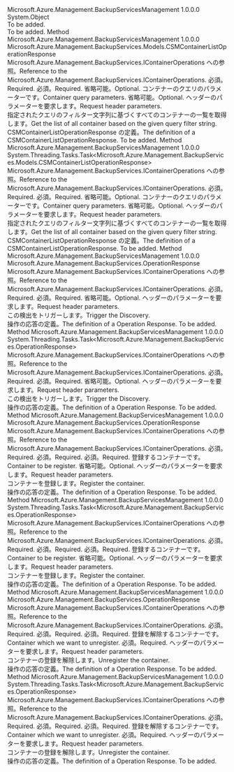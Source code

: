 <Type Name="ContainerOperationsExtensions" FullName="Microsoft.Azure.Management.BackupServices.ContainerOperationsExtensions">
  <TypeSignature Language="C#" Value="public static class ContainerOperationsExtensions" />
  <TypeSignature Language="ILAsm" Value=".class public auto ansi abstract sealed beforefieldinit ContainerOperationsExtensions extends System.Object" />
  <TypeSignature Language="DocId" Value="T:Microsoft.Azure.Management.BackupServices.ContainerOperationsExtensions" />
  <TypeSignature Language="VB.NET" Value="Public Module ContainerOperationsExtensions" />
  <TypeSignature Language="F#" Value="type ContainerOperationsExtensions = class" />
  <AssemblyInfo>
    <AssemblyName>Microsoft.Azure.Management.BackupServicesManagement</AssemblyName>
    <AssemblyVersion>1.0.0.0</AssemblyVersion>
  </AssemblyInfo>
  <Base>
    <BaseTypeName>System.Object</BaseTypeName>
  </Base>
  <Interfaces />
  <Docs>
    <summary>To be added.</summary>
    <remarks>To be added.</remarks>
  </Docs>
  <Members>
    <Member MemberName="List">
      <MemberSignature Language="C#" Value="public static Microsoft.Azure.Management.BackupServices.Models.CSMContainerListOperationResponse List (this Microsoft.Azure.Management.BackupServices.IContainerOperations operations, string resourceGroupName, string resourceName, Microsoft.Azure.Management.BackupServices.Models.ContainerQueryParameters parameters, Microsoft.Azure.Management.BackupServices.Models.CustomRequestHeaders customRequestHeaders);" />
      <MemberSignature Language="ILAsm" Value=".method public static hidebysig class Microsoft.Azure.Management.BackupServices.Models.CSMContainerListOperationResponse List(class Microsoft.Azure.Management.BackupServices.IContainerOperations operations, string resourceGroupName, string resourceName, class Microsoft.Azure.Management.BackupServices.Models.ContainerQueryParameters parameters, class Microsoft.Azure.Management.BackupServices.Models.CustomRequestHeaders customRequestHeaders) cil managed" />
      <MemberSignature Language="DocId" Value="M:Microsoft.Azure.Management.BackupServices.ContainerOperationsExtensions.List(Microsoft.Azure.Management.BackupServices.IContainerOperations,System.String,System.String,Microsoft.Azure.Management.BackupServices.Models.ContainerQueryParameters,Microsoft.Azure.Management.BackupServices.Models.CustomRequestHeaders)" />
      <MemberSignature Language="F#" Value="static member List : Microsoft.Azure.Management.BackupServices.IContainerOperations * string * string * Microsoft.Azure.Management.BackupServices.Models.ContainerQueryParameters * Microsoft.Azure.Management.BackupServices.Models.CustomRequestHeaders -&gt; Microsoft.Azure.Management.BackupServices.Models.CSMContainerListOperationResponse" Usage="Microsoft.Azure.Management.BackupServices.ContainerOperationsExtensions.List (operations, resourceGroupName, resourceName, parameters, customRequestHeaders)" />
      <MemberType>Method</MemberType>
      <AssemblyInfo>
        <AssemblyName>Microsoft.Azure.Management.BackupServicesManagement</AssemblyName>
        <AssemblyVersion>1.0.0.0</AssemblyVersion>
      </AssemblyInfo>
      <ReturnValue>
        <ReturnType>Microsoft.Azure.Management.BackupServices.Models.CSMContainerListOperationResponse</ReturnType>
      </ReturnValue>
      <Parameters>
        <Parameter Name="operations" Type="Microsoft.Azure.Management.BackupServices.IContainerOperations" RefType="this" />
        <Parameter Name="resourceGroupName" Type="System.String" />
        <Parameter Name="resourceName" Type="System.String" />
        <Parameter Name="parameters" Type="Microsoft.Azure.Management.BackupServices.Models.ContainerQueryParameters" />
        <Parameter Name="customRequestHeaders" Type="Microsoft.Azure.Management.BackupServices.Models.CustomRequestHeaders" />
      </Parameters>
      <Docs>
        <param name="operations">
            <span data-ttu-id="70f96-101">Microsoft.Azure.Management.BackupServices.IContainerOperations への参照。</span><span class="sxs-lookup"><span data-stu-id="70f96-101">Reference to the Microsoft.Azure.Management.BackupServices.IContainerOperations.</span></span>
            </param>
        <param name="resourceGroupName">
            <span data-ttu-id="70f96-102">必須。</span><span class="sxs-lookup"><span data-stu-id="70f96-102">Required.</span></span>
            </param>
        <param name="resourceName">
            <span data-ttu-id="70f96-103">必須。</span><span class="sxs-lookup"><span data-stu-id="70f96-103">Required.</span></span>
            </param>
        <param name="parameters">
            <span data-ttu-id="70f96-104">省略可能。</span><span class="sxs-lookup"><span data-stu-id="70f96-104">Optional.</span></span> <span data-ttu-id="70f96-105">コンテナーのクエリのパラメーターです。</span><span class="sxs-lookup"><span data-stu-id="70f96-105">Container query parameters.</span></span>
            </param>
        <param name="customRequestHeaders">
            <span data-ttu-id="70f96-106">省略可能。</span><span class="sxs-lookup"><span data-stu-id="70f96-106">Optional.</span></span> <span data-ttu-id="70f96-107">ヘッダーのパラメーターを要求します。</span><span class="sxs-lookup"><span data-stu-id="70f96-107">Request header parameters.</span></span>
            </param>
        <summary>
            <span data-ttu-id="70f96-108">指定されたクエリのフィルター文字列に基づくすべてのコンテナーの一覧を取得します。</span><span class="sxs-lookup"><span data-stu-id="70f96-108">Get the list of all container based on the given query filter string.</span></span>
            </summary>
        <returns>
            <span data-ttu-id="70f96-109">CSMContainerListOperationResponse の定義。</span><span class="sxs-lookup"><span data-stu-id="70f96-109">The definition of a CSMContainerListOperationResponse.</span></span>
            </returns>
        <remarks>To be added.</remarks>
      </Docs>
    </Member>
    <Member MemberName="ListAsync">
      <MemberSignature Language="C#" Value="public static System.Threading.Tasks.Task&lt;Microsoft.Azure.Management.BackupServices.Models.CSMContainerListOperationResponse&gt; ListAsync (this Microsoft.Azure.Management.BackupServices.IContainerOperations operations, string resourceGroupName, string resourceName, Microsoft.Azure.Management.BackupServices.Models.ContainerQueryParameters parameters, Microsoft.Azure.Management.BackupServices.Models.CustomRequestHeaders customRequestHeaders);" />
      <MemberSignature Language="ILAsm" Value=".method public static hidebysig class System.Threading.Tasks.Task`1&lt;class Microsoft.Azure.Management.BackupServices.Models.CSMContainerListOperationResponse&gt; ListAsync(class Microsoft.Azure.Management.BackupServices.IContainerOperations operations, string resourceGroupName, string resourceName, class Microsoft.Azure.Management.BackupServices.Models.ContainerQueryParameters parameters, class Microsoft.Azure.Management.BackupServices.Models.CustomRequestHeaders customRequestHeaders) cil managed" />
      <MemberSignature Language="DocId" Value="M:Microsoft.Azure.Management.BackupServices.ContainerOperationsExtensions.ListAsync(Microsoft.Azure.Management.BackupServices.IContainerOperations,System.String,System.String,Microsoft.Azure.Management.BackupServices.Models.ContainerQueryParameters,Microsoft.Azure.Management.BackupServices.Models.CustomRequestHeaders)" />
      <MemberSignature Language="F#" Value="static member ListAsync : Microsoft.Azure.Management.BackupServices.IContainerOperations * string * string * Microsoft.Azure.Management.BackupServices.Models.ContainerQueryParameters * Microsoft.Azure.Management.BackupServices.Models.CustomRequestHeaders -&gt; System.Threading.Tasks.Task&lt;Microsoft.Azure.Management.BackupServices.Models.CSMContainerListOperationResponse&gt;" Usage="Microsoft.Azure.Management.BackupServices.ContainerOperationsExtensions.ListAsync (operations, resourceGroupName, resourceName, parameters, customRequestHeaders)" />
      <MemberType>Method</MemberType>
      <AssemblyInfo>
        <AssemblyName>Microsoft.Azure.Management.BackupServicesManagement</AssemblyName>
        <AssemblyVersion>1.0.0.0</AssemblyVersion>
      </AssemblyInfo>
      <ReturnValue>
        <ReturnType>System.Threading.Tasks.Task&lt;Microsoft.Azure.Management.BackupServices.Models.CSMContainerListOperationResponse&gt;</ReturnType>
      </ReturnValue>
      <Parameters>
        <Parameter Name="operations" Type="Microsoft.Azure.Management.BackupServices.IContainerOperations" RefType="this" />
        <Parameter Name="resourceGroupName" Type="System.String" />
        <Parameter Name="resourceName" Type="System.String" />
        <Parameter Name="parameters" Type="Microsoft.Azure.Management.BackupServices.Models.ContainerQueryParameters" />
        <Parameter Name="customRequestHeaders" Type="Microsoft.Azure.Management.BackupServices.Models.CustomRequestHeaders" />
      </Parameters>
      <Docs>
        <param name="operations">
            <span data-ttu-id="70f96-110">Microsoft.Azure.Management.BackupServices.IContainerOperations への参照。</span><span class="sxs-lookup"><span data-stu-id="70f96-110">Reference to the Microsoft.Azure.Management.BackupServices.IContainerOperations.</span></span>
            </param>
        <param name="resourceGroupName">
            <span data-ttu-id="70f96-111">必須。</span><span class="sxs-lookup"><span data-stu-id="70f96-111">Required.</span></span>
            </param>
        <param name="resourceName">
            <span data-ttu-id="70f96-112">必須。</span><span class="sxs-lookup"><span data-stu-id="70f96-112">Required.</span></span>
            </param>
        <param name="parameters">
            <span data-ttu-id="70f96-113">省略可能。</span><span class="sxs-lookup"><span data-stu-id="70f96-113">Optional.</span></span> <span data-ttu-id="70f96-114">コンテナーのクエリのパラメーターです。</span><span class="sxs-lookup"><span data-stu-id="70f96-114">Container query parameters.</span></span>
            </param>
        <param name="customRequestHeaders">
            <span data-ttu-id="70f96-115">省略可能。</span><span class="sxs-lookup"><span data-stu-id="70f96-115">Optional.</span></span> <span data-ttu-id="70f96-116">ヘッダーのパラメーターを要求します。</span><span class="sxs-lookup"><span data-stu-id="70f96-116">Request header parameters.</span></span>
            </param>
        <summary>
            <span data-ttu-id="70f96-117">指定されたクエリのフィルター文字列に基づくすべてのコンテナーの一覧を取得します。</span><span class="sxs-lookup"><span data-stu-id="70f96-117">Get the list of all container based on the given query filter string.</span></span>
            </summary>
        <returns>
            <span data-ttu-id="70f96-118">CSMContainerListOperationResponse の定義。</span><span class="sxs-lookup"><span data-stu-id="70f96-118">The definition of a CSMContainerListOperationResponse.</span></span>
            </returns>
        <remarks>To be added.</remarks>
      </Docs>
    </Member>
    <Member MemberName="Refresh">
      <MemberSignature Language="C#" Value="public static Microsoft.Azure.Management.BackupServices.OperationResponse Refresh (this Microsoft.Azure.Management.BackupServices.IContainerOperations operations, string resourceGroupName, string resourceName, Microsoft.Azure.Management.BackupServices.Models.CustomRequestHeaders customRequestHeaders);" />
      <MemberSignature Language="ILAsm" Value=".method public static hidebysig class Microsoft.Azure.Management.BackupServices.OperationResponse Refresh(class Microsoft.Azure.Management.BackupServices.IContainerOperations operations, string resourceGroupName, string resourceName, class Microsoft.Azure.Management.BackupServices.Models.CustomRequestHeaders customRequestHeaders) cil managed" />
      <MemberSignature Language="DocId" Value="M:Microsoft.Azure.Management.BackupServices.ContainerOperationsExtensions.Refresh(Microsoft.Azure.Management.BackupServices.IContainerOperations,System.String,System.String,Microsoft.Azure.Management.BackupServices.Models.CustomRequestHeaders)" />
      <MemberSignature Language="F#" Value="static member Refresh : Microsoft.Azure.Management.BackupServices.IContainerOperations * string * string * Microsoft.Azure.Management.BackupServices.Models.CustomRequestHeaders -&gt; Microsoft.Azure.Management.BackupServices.OperationResponse" Usage="Microsoft.Azure.Management.BackupServices.ContainerOperationsExtensions.Refresh (operations, resourceGroupName, resourceName, customRequestHeaders)" />
      <MemberType>Method</MemberType>
      <AssemblyInfo>
        <AssemblyName>Microsoft.Azure.Management.BackupServicesManagement</AssemblyName>
        <AssemblyVersion>1.0.0.0</AssemblyVersion>
      </AssemblyInfo>
      <ReturnValue>
        <ReturnType>Microsoft.Azure.Management.BackupServices.OperationResponse</ReturnType>
      </ReturnValue>
      <Parameters>
        <Parameter Name="operations" Type="Microsoft.Azure.Management.BackupServices.IContainerOperations" RefType="this" />
        <Parameter Name="resourceGroupName" Type="System.String" />
        <Parameter Name="resourceName" Type="System.String" />
        <Parameter Name="customRequestHeaders" Type="Microsoft.Azure.Management.BackupServices.Models.CustomRequestHeaders" />
      </Parameters>
      <Docs>
        <param name="operations">
            <span data-ttu-id="70f96-119">Microsoft.Azure.Management.BackupServices.IContainerOperations への参照。</span><span class="sxs-lookup"><span data-stu-id="70f96-119">Reference to the Microsoft.Azure.Management.BackupServices.IContainerOperations.</span></span>
            </param>
        <param name="resourceGroupName">
            <span data-ttu-id="70f96-120">必須。</span><span class="sxs-lookup"><span data-stu-id="70f96-120">Required.</span></span>
            </param>
        <param name="resourceName">
            <span data-ttu-id="70f96-121">必須。</span><span class="sxs-lookup"><span data-stu-id="70f96-121">Required.</span></span>
            </param>
        <param name="customRequestHeaders">
            <span data-ttu-id="70f96-122">省略可能。</span><span class="sxs-lookup"><span data-stu-id="70f96-122">Optional.</span></span> <span data-ttu-id="70f96-123">ヘッダーのパラメーターを要求します。</span><span class="sxs-lookup"><span data-stu-id="70f96-123">Request header parameters.</span></span>
            </param>
        <summary>
            <span data-ttu-id="70f96-124">この検出をトリガーします。</span><span class="sxs-lookup"><span data-stu-id="70f96-124">Trigger the Discovery.</span></span>
            </summary>
        <returns>
            <span data-ttu-id="70f96-125">操作の応答の定義。</span><span class="sxs-lookup"><span data-stu-id="70f96-125">The definition of a Operation Response.</span></span>
            </returns>
        <remarks>To be added.</remarks>
      </Docs>
    </Member>
    <Member MemberName="RefreshAsync">
      <MemberSignature Language="C#" Value="public static System.Threading.Tasks.Task&lt;Microsoft.Azure.Management.BackupServices.OperationResponse&gt; RefreshAsync (this Microsoft.Azure.Management.BackupServices.IContainerOperations operations, string resourceGroupName, string resourceName, Microsoft.Azure.Management.BackupServices.Models.CustomRequestHeaders customRequestHeaders);" />
      <MemberSignature Language="ILAsm" Value=".method public static hidebysig class System.Threading.Tasks.Task`1&lt;class Microsoft.Azure.Management.BackupServices.OperationResponse&gt; RefreshAsync(class Microsoft.Azure.Management.BackupServices.IContainerOperations operations, string resourceGroupName, string resourceName, class Microsoft.Azure.Management.BackupServices.Models.CustomRequestHeaders customRequestHeaders) cil managed" />
      <MemberSignature Language="DocId" Value="M:Microsoft.Azure.Management.BackupServices.ContainerOperationsExtensions.RefreshAsync(Microsoft.Azure.Management.BackupServices.IContainerOperations,System.String,System.String,Microsoft.Azure.Management.BackupServices.Models.CustomRequestHeaders)" />
      <MemberSignature Language="F#" Value="static member RefreshAsync : Microsoft.Azure.Management.BackupServices.IContainerOperations * string * string * Microsoft.Azure.Management.BackupServices.Models.CustomRequestHeaders -&gt; System.Threading.Tasks.Task&lt;Microsoft.Azure.Management.BackupServices.OperationResponse&gt;" Usage="Microsoft.Azure.Management.BackupServices.ContainerOperationsExtensions.RefreshAsync (operations, resourceGroupName, resourceName, customRequestHeaders)" />
      <MemberType>Method</MemberType>
      <AssemblyInfo>
        <AssemblyName>Microsoft.Azure.Management.BackupServicesManagement</AssemblyName>
        <AssemblyVersion>1.0.0.0</AssemblyVersion>
      </AssemblyInfo>
      <ReturnValue>
        <ReturnType>System.Threading.Tasks.Task&lt;Microsoft.Azure.Management.BackupServices.OperationResponse&gt;</ReturnType>
      </ReturnValue>
      <Parameters>
        <Parameter Name="operations" Type="Microsoft.Azure.Management.BackupServices.IContainerOperations" RefType="this" />
        <Parameter Name="resourceGroupName" Type="System.String" />
        <Parameter Name="resourceName" Type="System.String" />
        <Parameter Name="customRequestHeaders" Type="Microsoft.Azure.Management.BackupServices.Models.CustomRequestHeaders" />
      </Parameters>
      <Docs>
        <param name="operations">
            <span data-ttu-id="70f96-126">Microsoft.Azure.Management.BackupServices.IContainerOperations への参照。</span><span class="sxs-lookup"><span data-stu-id="70f96-126">Reference to the Microsoft.Azure.Management.BackupServices.IContainerOperations.</span></span>
            </param>
        <param name="resourceGroupName">
            <span data-ttu-id="70f96-127">必須。</span><span class="sxs-lookup"><span data-stu-id="70f96-127">Required.</span></span>
            </param>
        <param name="resourceName">
            <span data-ttu-id="70f96-128">必須。</span><span class="sxs-lookup"><span data-stu-id="70f96-128">Required.</span></span>
            </param>
        <param name="customRequestHeaders">
            <span data-ttu-id="70f96-129">省略可能。</span><span class="sxs-lookup"><span data-stu-id="70f96-129">Optional.</span></span> <span data-ttu-id="70f96-130">ヘッダーのパラメーターを要求します。</span><span class="sxs-lookup"><span data-stu-id="70f96-130">Request header parameters.</span></span>
            </param>
        <summary>
            <span data-ttu-id="70f96-131">この検出をトリガーします。</span><span class="sxs-lookup"><span data-stu-id="70f96-131">Trigger the Discovery.</span></span>
            </summary>
        <returns>
            <span data-ttu-id="70f96-132">操作の応答の定義。</span><span class="sxs-lookup"><span data-stu-id="70f96-132">The definition of a Operation Response.</span></span>
            </returns>
        <remarks>To be added.</remarks>
      </Docs>
    </Member>
    <Member MemberName="Register">
      <MemberSignature Language="C#" Value="public static Microsoft.Azure.Management.BackupServices.OperationResponse Register (this Microsoft.Azure.Management.BackupServices.IContainerOperations operations, string resourceGroupName, string resourceName, string containerName, Microsoft.Azure.Management.BackupServices.Models.CustomRequestHeaders customRequestHeaders);" />
      <MemberSignature Language="ILAsm" Value=".method public static hidebysig class Microsoft.Azure.Management.BackupServices.OperationResponse Register(class Microsoft.Azure.Management.BackupServices.IContainerOperations operations, string resourceGroupName, string resourceName, string containerName, class Microsoft.Azure.Management.BackupServices.Models.CustomRequestHeaders customRequestHeaders) cil managed" />
      <MemberSignature Language="DocId" Value="M:Microsoft.Azure.Management.BackupServices.ContainerOperationsExtensions.Register(Microsoft.Azure.Management.BackupServices.IContainerOperations,System.String,System.String,System.String,Microsoft.Azure.Management.BackupServices.Models.CustomRequestHeaders)" />
      <MemberSignature Language="F#" Value="static member Register : Microsoft.Azure.Management.BackupServices.IContainerOperations * string * string * string * Microsoft.Azure.Management.BackupServices.Models.CustomRequestHeaders -&gt; Microsoft.Azure.Management.BackupServices.OperationResponse" Usage="Microsoft.Azure.Management.BackupServices.ContainerOperationsExtensions.Register (operations, resourceGroupName, resourceName, containerName, customRequestHeaders)" />
      <MemberType>Method</MemberType>
      <AssemblyInfo>
        <AssemblyName>Microsoft.Azure.Management.BackupServicesManagement</AssemblyName>
        <AssemblyVersion>1.0.0.0</AssemblyVersion>
      </AssemblyInfo>
      <ReturnValue>
        <ReturnType>Microsoft.Azure.Management.BackupServices.OperationResponse</ReturnType>
      </ReturnValue>
      <Parameters>
        <Parameter Name="operations" Type="Microsoft.Azure.Management.BackupServices.IContainerOperations" RefType="this" />
        <Parameter Name="resourceGroupName" Type="System.String" />
        <Parameter Name="resourceName" Type="System.String" />
        <Parameter Name="containerName" Type="System.String" />
        <Parameter Name="customRequestHeaders" Type="Microsoft.Azure.Management.BackupServices.Models.CustomRequestHeaders" />
      </Parameters>
      <Docs>
        <param name="operations">
            <span data-ttu-id="70f96-133">Microsoft.Azure.Management.BackupServices.IContainerOperations への参照。</span><span class="sxs-lookup"><span data-stu-id="70f96-133">Reference to the Microsoft.Azure.Management.BackupServices.IContainerOperations.</span></span>
            </param>
        <param name="resourceGroupName">
            <span data-ttu-id="70f96-134">必須。</span><span class="sxs-lookup"><span data-stu-id="70f96-134">Required.</span></span>
            </param>
        <param name="resourceName">
            <span data-ttu-id="70f96-135">必須。</span><span class="sxs-lookup"><span data-stu-id="70f96-135">Required.</span></span>
            </param>
        <param name="containerName">
            <span data-ttu-id="70f96-136">必須。</span><span class="sxs-lookup"><span data-stu-id="70f96-136">Required.</span></span> <span data-ttu-id="70f96-137">登録するコンテナーです。</span><span class="sxs-lookup"><span data-stu-id="70f96-137">Container to be register.</span></span>
            </param>
        <param name="customRequestHeaders">
            <span data-ttu-id="70f96-138">省略可能。</span><span class="sxs-lookup"><span data-stu-id="70f96-138">Optional.</span></span> <span data-ttu-id="70f96-139">ヘッダーのパラメーターを要求します。</span><span class="sxs-lookup"><span data-stu-id="70f96-139">Request header parameters.</span></span>
            </param>
        <summary>
            <span data-ttu-id="70f96-140">コンテナーを登録します。</span><span class="sxs-lookup"><span data-stu-id="70f96-140">Register the container.</span></span>
            </summary>
        <returns>
            <span data-ttu-id="70f96-141">操作の応答の定義。</span><span class="sxs-lookup"><span data-stu-id="70f96-141">The definition of a Operation Response.</span></span>
            </returns>
        <remarks>To be added.</remarks>
      </Docs>
    </Member>
    <Member MemberName="RegisterAsync">
      <MemberSignature Language="C#" Value="public static System.Threading.Tasks.Task&lt;Microsoft.Azure.Management.BackupServices.OperationResponse&gt; RegisterAsync (this Microsoft.Azure.Management.BackupServices.IContainerOperations operations, string resourceGroupName, string resourceName, string containerName, Microsoft.Azure.Management.BackupServices.Models.CustomRequestHeaders customRequestHeaders);" />
      <MemberSignature Language="ILAsm" Value=".method public static hidebysig class System.Threading.Tasks.Task`1&lt;class Microsoft.Azure.Management.BackupServices.OperationResponse&gt; RegisterAsync(class Microsoft.Azure.Management.BackupServices.IContainerOperations operations, string resourceGroupName, string resourceName, string containerName, class Microsoft.Azure.Management.BackupServices.Models.CustomRequestHeaders customRequestHeaders) cil managed" />
      <MemberSignature Language="DocId" Value="M:Microsoft.Azure.Management.BackupServices.ContainerOperationsExtensions.RegisterAsync(Microsoft.Azure.Management.BackupServices.IContainerOperations,System.String,System.String,System.String,Microsoft.Azure.Management.BackupServices.Models.CustomRequestHeaders)" />
      <MemberSignature Language="F#" Value="static member RegisterAsync : Microsoft.Azure.Management.BackupServices.IContainerOperations * string * string * string * Microsoft.Azure.Management.BackupServices.Models.CustomRequestHeaders -&gt; System.Threading.Tasks.Task&lt;Microsoft.Azure.Management.BackupServices.OperationResponse&gt;" Usage="Microsoft.Azure.Management.BackupServices.ContainerOperationsExtensions.RegisterAsync (operations, resourceGroupName, resourceName, containerName, customRequestHeaders)" />
      <MemberType>Method</MemberType>
      <AssemblyInfo>
        <AssemblyName>Microsoft.Azure.Management.BackupServicesManagement</AssemblyName>
        <AssemblyVersion>1.0.0.0</AssemblyVersion>
      </AssemblyInfo>
      <ReturnValue>
        <ReturnType>System.Threading.Tasks.Task&lt;Microsoft.Azure.Management.BackupServices.OperationResponse&gt;</ReturnType>
      </ReturnValue>
      <Parameters>
        <Parameter Name="operations" Type="Microsoft.Azure.Management.BackupServices.IContainerOperations" RefType="this" />
        <Parameter Name="resourceGroupName" Type="System.String" />
        <Parameter Name="resourceName" Type="System.String" />
        <Parameter Name="containerName" Type="System.String" />
        <Parameter Name="customRequestHeaders" Type="Microsoft.Azure.Management.BackupServices.Models.CustomRequestHeaders" />
      </Parameters>
      <Docs>
        <param name="operations">
            <span data-ttu-id="70f96-142">Microsoft.Azure.Management.BackupServices.IContainerOperations への参照。</span><span class="sxs-lookup"><span data-stu-id="70f96-142">Reference to the Microsoft.Azure.Management.BackupServices.IContainerOperations.</span></span>
            </param>
        <param name="resourceGroupName">
            <span data-ttu-id="70f96-143">必須。</span><span class="sxs-lookup"><span data-stu-id="70f96-143">Required.</span></span>
            </param>
        <param name="resourceName">
            <span data-ttu-id="70f96-144">必須。</span><span class="sxs-lookup"><span data-stu-id="70f96-144">Required.</span></span>
            </param>
        <param name="containerName">
            <span data-ttu-id="70f96-145">必須。</span><span class="sxs-lookup"><span data-stu-id="70f96-145">Required.</span></span> <span data-ttu-id="70f96-146">登録するコンテナーです。</span><span class="sxs-lookup"><span data-stu-id="70f96-146">Container to be register.</span></span>
            </param>
        <param name="customRequestHeaders">
            <span data-ttu-id="70f96-147">省略可能。</span><span class="sxs-lookup"><span data-stu-id="70f96-147">Optional.</span></span> <span data-ttu-id="70f96-148">ヘッダーのパラメーターを要求します。</span><span class="sxs-lookup"><span data-stu-id="70f96-148">Request header parameters.</span></span>
            </param>
        <summary>
            <span data-ttu-id="70f96-149">コンテナーを登録します。</span><span class="sxs-lookup"><span data-stu-id="70f96-149">Register the container.</span></span>
            </summary>
        <returns>
            <span data-ttu-id="70f96-150">操作の応答の定義。</span><span class="sxs-lookup"><span data-stu-id="70f96-150">The definition of a Operation Response.</span></span>
            </returns>
        <remarks>To be added.</remarks>
      </Docs>
    </Member>
    <Member MemberName="Unregister">
      <MemberSignature Language="C#" Value="public static Microsoft.Azure.Management.BackupServices.OperationResponse Unregister (this Microsoft.Azure.Management.BackupServices.IContainerOperations operations, string resourceGroupName, string resourceName, string containerName, Microsoft.Azure.Management.BackupServices.Models.CustomRequestHeaders customRequestHeaders);" />
      <MemberSignature Language="ILAsm" Value=".method public static hidebysig class Microsoft.Azure.Management.BackupServices.OperationResponse Unregister(class Microsoft.Azure.Management.BackupServices.IContainerOperations operations, string resourceGroupName, string resourceName, string containerName, class Microsoft.Azure.Management.BackupServices.Models.CustomRequestHeaders customRequestHeaders) cil managed" />
      <MemberSignature Language="DocId" Value="M:Microsoft.Azure.Management.BackupServices.ContainerOperationsExtensions.Unregister(Microsoft.Azure.Management.BackupServices.IContainerOperations,System.String,System.String,System.String,Microsoft.Azure.Management.BackupServices.Models.CustomRequestHeaders)" />
      <MemberSignature Language="F#" Value="static member Unregister : Microsoft.Azure.Management.BackupServices.IContainerOperations * string * string * string * Microsoft.Azure.Management.BackupServices.Models.CustomRequestHeaders -&gt; Microsoft.Azure.Management.BackupServices.OperationResponse" Usage="Microsoft.Azure.Management.BackupServices.ContainerOperationsExtensions.Unregister (operations, resourceGroupName, resourceName, containerName, customRequestHeaders)" />
      <MemberType>Method</MemberType>
      <AssemblyInfo>
        <AssemblyName>Microsoft.Azure.Management.BackupServicesManagement</AssemblyName>
        <AssemblyVersion>1.0.0.0</AssemblyVersion>
      </AssemblyInfo>
      <ReturnValue>
        <ReturnType>Microsoft.Azure.Management.BackupServices.OperationResponse</ReturnType>
      </ReturnValue>
      <Parameters>
        <Parameter Name="operations" Type="Microsoft.Azure.Management.BackupServices.IContainerOperations" RefType="this" />
        <Parameter Name="resourceGroupName" Type="System.String" />
        <Parameter Name="resourceName" Type="System.String" />
        <Parameter Name="containerName" Type="System.String" />
        <Parameter Name="customRequestHeaders" Type="Microsoft.Azure.Management.BackupServices.Models.CustomRequestHeaders" />
      </Parameters>
      <Docs>
        <param name="operations">
            <span data-ttu-id="70f96-151">Microsoft.Azure.Management.BackupServices.IContainerOperations への参照。</span><span class="sxs-lookup"><span data-stu-id="70f96-151">Reference to the Microsoft.Azure.Management.BackupServices.IContainerOperations.</span></span>
            </param>
        <param name="resourceGroupName">
            <span data-ttu-id="70f96-152">必須。</span><span class="sxs-lookup"><span data-stu-id="70f96-152">Required.</span></span>
            </param>
        <param name="resourceName">
            <span data-ttu-id="70f96-153">必須。</span><span class="sxs-lookup"><span data-stu-id="70f96-153">Required.</span></span>
            </param>
        <param name="containerName">
            <span data-ttu-id="70f96-154">必須。</span><span class="sxs-lookup"><span data-stu-id="70f96-154">Required.</span></span> <span data-ttu-id="70f96-155">登録を解除するコンテナーです。</span><span class="sxs-lookup"><span data-stu-id="70f96-155">Container which we want to unregister.</span></span>
            </param>
        <param name="customRequestHeaders">
            <span data-ttu-id="70f96-156">必須。</span><span class="sxs-lookup"><span data-stu-id="70f96-156">Required.</span></span> <span data-ttu-id="70f96-157">ヘッダーのパラメーターを要求します。</span><span class="sxs-lookup"><span data-stu-id="70f96-157">Request header parameters.</span></span>
            </param>
        <summary>
            <span data-ttu-id="70f96-158">コンテナーの登録を解除します。</span><span class="sxs-lookup"><span data-stu-id="70f96-158">Unregister the container.</span></span>
            </summary>
        <returns>
            <span data-ttu-id="70f96-159">操作の応答の定義。</span><span class="sxs-lookup"><span data-stu-id="70f96-159">The definition of a Operation Response.</span></span>
            </returns>
        <remarks>To be added.</remarks>
      </Docs>
    </Member>
    <Member MemberName="UnregisterAsync">
      <MemberSignature Language="C#" Value="public static System.Threading.Tasks.Task&lt;Microsoft.Azure.Management.BackupServices.OperationResponse&gt; UnregisterAsync (this Microsoft.Azure.Management.BackupServices.IContainerOperations operations, string resourceGroupName, string resourceName, string containerName, Microsoft.Azure.Management.BackupServices.Models.CustomRequestHeaders customRequestHeaders);" />
      <MemberSignature Language="ILAsm" Value=".method public static hidebysig class System.Threading.Tasks.Task`1&lt;class Microsoft.Azure.Management.BackupServices.OperationResponse&gt; UnregisterAsync(class Microsoft.Azure.Management.BackupServices.IContainerOperations operations, string resourceGroupName, string resourceName, string containerName, class Microsoft.Azure.Management.BackupServices.Models.CustomRequestHeaders customRequestHeaders) cil managed" />
      <MemberSignature Language="DocId" Value="M:Microsoft.Azure.Management.BackupServices.ContainerOperationsExtensions.UnregisterAsync(Microsoft.Azure.Management.BackupServices.IContainerOperations,System.String,System.String,System.String,Microsoft.Azure.Management.BackupServices.Models.CustomRequestHeaders)" />
      <MemberSignature Language="F#" Value="static member UnregisterAsync : Microsoft.Azure.Management.BackupServices.IContainerOperations * string * string * string * Microsoft.Azure.Management.BackupServices.Models.CustomRequestHeaders -&gt; System.Threading.Tasks.Task&lt;Microsoft.Azure.Management.BackupServices.OperationResponse&gt;" Usage="Microsoft.Azure.Management.BackupServices.ContainerOperationsExtensions.UnregisterAsync (operations, resourceGroupName, resourceName, containerName, customRequestHeaders)" />
      <MemberType>Method</MemberType>
      <AssemblyInfo>
        <AssemblyName>Microsoft.Azure.Management.BackupServicesManagement</AssemblyName>
        <AssemblyVersion>1.0.0.0</AssemblyVersion>
      </AssemblyInfo>
      <ReturnValue>
        <ReturnType>System.Threading.Tasks.Task&lt;Microsoft.Azure.Management.BackupServices.OperationResponse&gt;</ReturnType>
      </ReturnValue>
      <Parameters>
        <Parameter Name="operations" Type="Microsoft.Azure.Management.BackupServices.IContainerOperations" RefType="this" />
        <Parameter Name="resourceGroupName" Type="System.String" />
        <Parameter Name="resourceName" Type="System.String" />
        <Parameter Name="containerName" Type="System.String" />
        <Parameter Name="customRequestHeaders" Type="Microsoft.Azure.Management.BackupServices.Models.CustomRequestHeaders" />
      </Parameters>
      <Docs>
        <param name="operations">
            <span data-ttu-id="70f96-160">Microsoft.Azure.Management.BackupServices.IContainerOperations への参照。</span><span class="sxs-lookup"><span data-stu-id="70f96-160">Reference to the Microsoft.Azure.Management.BackupServices.IContainerOperations.</span></span>
            </param>
        <param name="resourceGroupName">
            <span data-ttu-id="70f96-161">必須。</span><span class="sxs-lookup"><span data-stu-id="70f96-161">Required.</span></span>
            </param>
        <param name="resourceName">
            <span data-ttu-id="70f96-162">必須。</span><span class="sxs-lookup"><span data-stu-id="70f96-162">Required.</span></span>
            </param>
        <param name="containerName">
            <span data-ttu-id="70f96-163">必須。</span><span class="sxs-lookup"><span data-stu-id="70f96-163">Required.</span></span> <span data-ttu-id="70f96-164">登録を解除するコンテナーです。</span><span class="sxs-lookup"><span data-stu-id="70f96-164">Container which we want to unregister.</span></span>
            </param>
        <param name="customRequestHeaders">
            <span data-ttu-id="70f96-165">必須。</span><span class="sxs-lookup"><span data-stu-id="70f96-165">Required.</span></span> <span data-ttu-id="70f96-166">ヘッダーのパラメーターを要求します。</span><span class="sxs-lookup"><span data-stu-id="70f96-166">Request header parameters.</span></span>
            </param>
        <summary>
            <span data-ttu-id="70f96-167">コンテナーの登録を解除します。</span><span class="sxs-lookup"><span data-stu-id="70f96-167">Unregister the container.</span></span>
            </summary>
        <returns>
            <span data-ttu-id="70f96-168">操作の応答の定義。</span><span class="sxs-lookup"><span data-stu-id="70f96-168">The definition of a Operation Response.</span></span>
            </returns>
        <remarks>To be added.</remarks>
      </Docs>
    </Member>
  </Members>
</Type>